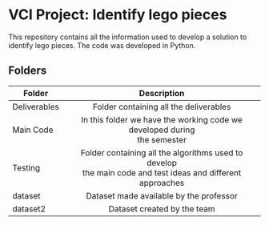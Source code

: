 # VCI Project: Identify lego pieces
This repository contains all the information used to develop a solution to identify lego pieces. The code was developed in Python.


## Folders

| Folder  | Description |
| ------------- |:-------------:|
|Deliverables | Folder containing all the deliverables|
| Main Code | In this folder we have the working code we developed during <br> the semester |
| Testing | Folder containing all the algorithms used to develop <br> the main code and test  ideas and different approaches |
| dataset | Dataset made available by the professor|
| dataset2 | Dataset created by the team|
